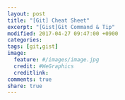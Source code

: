 ```yaml
---
layout: post
title: "[Git] Cheat Sheet"
excerpt: "[Gist]Git Command & Tip"
modified: 2017-04-27 09:47:00 +0900
categories: 
tags: [git,gist]
image:
  feature: #/images/image.jpg
  credit: #WeGraphics
  creditlink: 
comments: true
share: true
---
```


<script src="https://gist.github.com/qvil/89be0b79e63da6bc7f7f5069268ef1a6.js"></script>